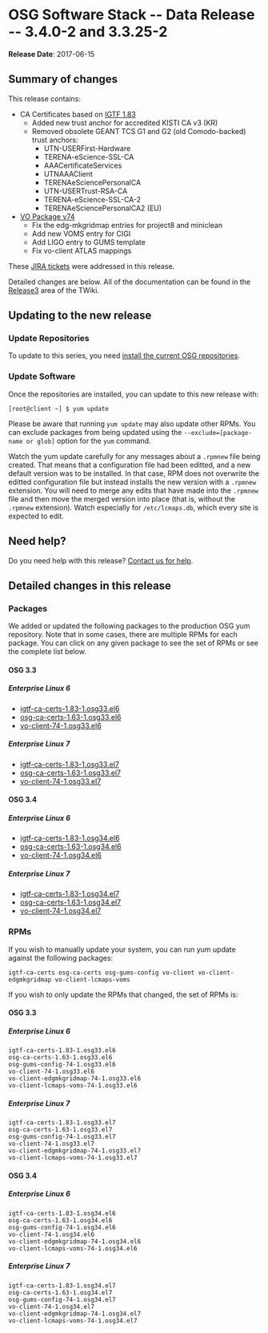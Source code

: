 OSG Software Stack -- Data Release -- 3.4.0-2 and 3.3.25-2
==========================================================

**Release Date**: 2017-06-15

Summary of changes
------------------

This release contains:

-   CA Certificates based on [IGTF 1.83](http://dist.eugridpma.info/distribution/igtf/current/CHANGES)
    -   Added new trust anchor for accredited KISTI CA v3 (KR)
    -   Removed obsolete GEANT TCS G1 and G2 (old Comodo-backed) trust anchors:
        -   UTN-USERFirst-Hardware
        -   TERENA-eScience-SSL-CA
        -   AAACertificateServices
        -   UTNAAAClient
        -   TERENAeSciencePersonalCA
        -   UTN-USERTrust-RSA-CA
        -   TERENA-eScience-SSL-CA-2
        -   TERENAeSciencePersonalCA2 (EU)
-   [VO Package v74](https://github.com/opensciencegrid/osg-vo-config/releases/tag/release-74)
    -   Fix the edg-mkgridmap entries for project8 and miniclean
    -   Add new VOMS entry for CIGI
    -   Add LIGO entry to GUMS template
    -   Fix vo-client ATLAS mappings

These [JIRA tickets](https://jira.opensciencegrid.org/issues/?jql=project%20%3D%20SOFTWARE%20AND%20fixVersion%20%3D%203.4.0-2%20ORDER%20BY%20priority%20DESC%2C%20key%20DESC) were addressed in this release.

Detailed changes are below. All of the documentation can be found in the [Release3](https://twiki.grid.iu.edu/bin/view/Documentation/Release3/) area of the TWiki.

Updating to the new release
---------------------------

### Update Repositories

To update to this series, you need [install the current OSG repositories](../../common/yum#install-osg-repositories).

### Update Software

Once the repositories are installed, you can update to this new release with:

``` console
[root@client ~] $ yum update
```

<span class="twiki-macro NOTE"></span> Please be aware that running `yum update` may also update other RPMs. You can exclude packages from being updated using the `--exclude=[package-name or glob]` option for the `yum` command.

<span class="twiki-macro NOTE"></span> Watch the yum update carefully for any messages about a `.rpmnew` file being created. That means that a configuration file had been editted, and a new default version was to be installed. In that case, RPM does not overwrite the editted configuration file but instead installs the new version with a `.rpmnew` extension. You will need to merge any edits that have made into the `.rpmnew` file and then move the merged version into place (that is, without the `.rpmnew` extension). Watch especially for `/etc/lcmaps.db`, which every site is expected to edit.

Need help?
----------

Do you need help with this release? [Contact us for help](../../common/help).

Detailed changes in this release
--------------------------------

### Packages

We added or updated the following packages to the production OSG yum repository. Note that in some cases, there are multiple RPMs for each package. You can click on any given package to see the set of RPMs or see the complete list below.

#### OSG 3.3

##### Enterprise Linux 6

-   [igtf-ca-certs-1.83-1.osg33.el6](https://koji.chtc.wisc.edu/koji/search?match=glob&type=build&terms=igtf-ca-certs-1.83-1.osg33.el6)
-   [osg-ca-certs-1.63-1.osg33.el6](https://koji.chtc.wisc.edu/koji/search?match=glob&type=build&terms=osg-ca-certs-1.63-1.osg33.el6)
-   [vo-client-74-1.osg33.el6](https://koji.chtc.wisc.edu/koji/search?match=glob&type=build&terms=vo-client-74-1.osg33.el6)

##### Enterprise Linux 7

-   [igtf-ca-certs-1.83-1.osg33.el7](https://koji.chtc.wisc.edu/koji/search?match=glob&type=build&terms=igtf-ca-certs-1.83-1.osg33.el7)
-   [osg-ca-certs-1.63-1.osg33.el7](https://koji.chtc.wisc.edu/koji/search?match=glob&type=build&terms=osg-ca-certs-1.63-1.osg33.el7)
-   [vo-client-74-1.osg33.el7](https://koji.chtc.wisc.edu/koji/search?match=glob&type=build&terms=vo-client-74-1.osg33.el7)

#### OSG 3.4

##### Enterprise Linux 6

-   [igtf-ca-certs-1.83-1.osg34.el6](https://koji.chtc.wisc.edu/koji/search?match=glob&type=build&terms=igtf-ca-certs-1.83-1.osg34.el6)
-   [osg-ca-certs-1.63-1.osg34.el6](https://koji.chtc.wisc.edu/koji/search?match=glob&type=build&terms=osg-ca-certs-1.63-1.osg34.el6)
-   [vo-client-74-1.osg34.el6](https://koji.chtc.wisc.edu/koji/search?match=glob&type=build&terms=vo-client-74-1.osg34.el6)

##### Enterprise Linux 7

-   [igtf-ca-certs-1.83-1.osg34.el7](https://koji.chtc.wisc.edu/koji/search?match=glob&type=build&terms=igtf-ca-certs-1.83-1.osg34.el7)
-   [osg-ca-certs-1.63-1.osg34.el7](https://koji.chtc.wisc.edu/koji/search?match=glob&type=build&terms=osg-ca-certs-1.63-1.osg34.el7)
-   [vo-client-74-1.osg34.el7](https://koji.chtc.wisc.edu/koji/search?match=glob&type=build&terms=vo-client-74-1.osg34.el7)

### RPMs

If you wish to manually update your system, you can run yum update against the following packages:

    igtf-ca-certs osg-ca-certs osg-gums-config vo-client vo-client-edgmkgridmap vo-client-lcmaps-voms

If you wish to only update the RPMs that changed, the set of RPMs is:

#### OSG 3.3

##### Enterprise Linux 6

``` file
igtf-ca-certs-1.83-1.osg33.el6
osg-ca-certs-1.63-1.osg33.el6
osg-gums-config-74-1.osg33.el6
vo-client-74-1.osg33.el6
vo-client-edgmkgridmap-74-1.osg33.el6
vo-client-lcmaps-voms-74-1.osg33.el6
```

##### Enterprise Linux 7

``` file
igtf-ca-certs-1.83-1.osg33.el7
osg-ca-certs-1.63-1.osg33.el7
osg-gums-config-74-1.osg33.el7
vo-client-74-1.osg33.el7
vo-client-edgmkgridmap-74-1.osg33.el7
vo-client-lcmaps-voms-74-1.osg33.el7
```

#### OSG 3.4

##### Enterprise Linux 6

``` file
igtf-ca-certs-1.83-1.osg34.el6
osg-ca-certs-1.63-1.osg34.el6
osg-gums-config-74-1.osg34.el6
vo-client-74-1.osg34.el6
vo-client-edgmkgridmap-74-1.osg34.el6
vo-client-lcmaps-voms-74-1.osg34.el6
```

##### Enterprise Linux 7

``` file
igtf-ca-certs-1.83-1.osg34.el7
osg-ca-certs-1.63-1.osg34.el7
osg-gums-config-74-1.osg34.el7
vo-client-74-1.osg34.el7
vo-client-edgmkgridmap-74-1.osg34.el7
vo-client-lcmaps-voms-74-1.osg34.el7
```

